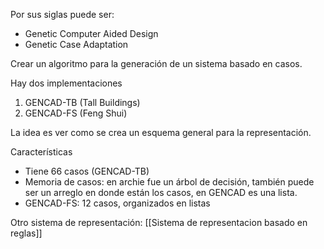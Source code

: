Por sus siglas puede ser:
- Genetic Computer Aided Design 
- Genetic Case Adaptation

Crear un algoritmo para la generación de un sistema basado en casos.

Hay dos implementaciones 
1. GENCAD-TB (Tall Buildings)
2. GENCAD-FS (Feng Shui)

La idea es ver como se crea un esquema general para la representación.

Características
- Tiene 66 casos (GENCAD-TB)
- Memoria de casos: en archie fue un árbol de decisión, también puede ser un arreglo en donde están los casos, en GENCAD es una lista. 
- GENCAD-FS: 12 casos, organizados en listas

Otro sistema de representación: [[Sistema de representacion basado en reglas]]

